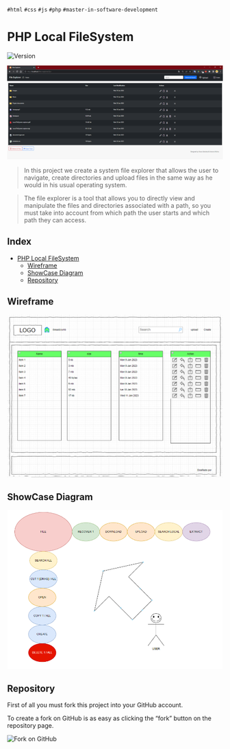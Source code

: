 `#html` `#css` `#js` `#php` `#master-in-software-development`

# PHP Local FileSystem 

<p>
  <img alt="Version" src="https://img.shields.io/badge/version-1.0-blue.svg?cacheSeconds=2592000" />
</p>

![app](assets/readme/app.png)

>In this project we create a system file explorer that allows the user to navigate, create directories and upload files in the same way as he would in his usual operating system. 

>The file explorer is a tool that allows you to directly view and manipulate the files and directories associated with a path, so you must take into account from which path the user starts and which path they can access.


## Index <!-- omit in toc -->

- [PHP Local FileSystem](#php-local-filesystem)
  - [Wireframe](#wireframe)
  - [ShowCase Diagram](#showcase-diagram)
  - [Repository](#repository)

## Wireframe

![app](assets/readme/wireframe.png)

## ShowCase Diagram

![app](assets/readme/case.png)

## Repository

First of all you must fork this project into your GitHub account.

To create a fork on GitHub is as easy as clicking the “fork” button on the repository page.

<img src="https://docs.github.com/assets/cb-23088/images/help/repository/fork_button.png" alt="Fork on GitHub" width='450'>
